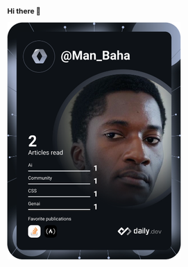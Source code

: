 ### Hi there 👋

<!--
**Mwandoe-Shali/Mwandoe-Shali** is a ✨ _special_ ✨ repository because its `README.md` (this file) appears on your GitHub profile.

Here are some ideas to get you started:

- 🔭 I’m currently working on ...
- 🌱 I’m currently learning ...
- 👯 I’m looking to collaborate on ...
- 🤔 I’m looking for help with ...
- 💬 Ask me about ...
- 📫 How to reach me: ...
- 😄 Pronouns: ...
- ⚡ Fun fact: ...
-->

<a href="https://app.daily.dev/DailyDevTips"><img src="https://github.com/Mwandoe-Shali/Mwandoe-Shali/blob/master/devcard.svg" width="400" alt="Mwandoe Shali's Dev Card"/></a>
